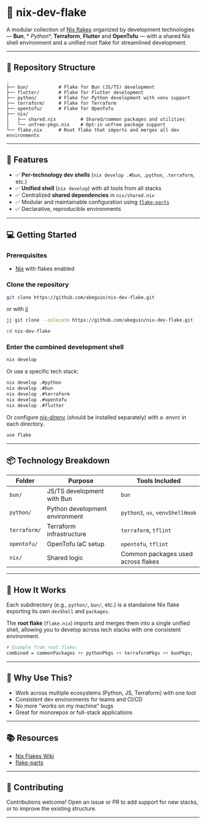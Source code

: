 # 🧊 nix-dev-flake

A modular collection of [Nix flakes](https://nixos.wiki/wiki/Flakes) organized by development technologies — **Bun**, *
*Python**, **Terraform**, **Flutter** and **OpenTofu** — with a shared Nix shell environment and a unified root flake for
streamlined development.

---

## 📁 Repository Structure

```
.
├── bun/           # Flake for Bun (JS/TS) development
├── flutter/       # Flake for Flutter development
├── python/        # Flake for Python development with venv support
├── terraform/     # Flake for Terraform
├── opentofu/      # Flake for OpenTofu 
├── nix/
│   ├── shared.nix         # Shared/common packages and utilities
│   └── unfree-pkgs.nix    # Opt-in unfree package support
└── flake.nix      # Root flake that imports and merges all dev environments
```

---

## 🧪 Features

- ✅ **Per-technology dev shells** (`nix develop .#bun`, `.python`, `.terraform`, etc.)
- ✅ **Unified shell** (`nix develop`) with all tools from all stacks
- ✅ Centralized **shared dependencies** in `nix/shared.nix`
- ✅ Modular and maintainable configuration using [`flake-parts`](https://github.com/hercules-ci/flake-parts)
- ✅ Declarative, reproducible environments

---

## 💻 Getting Started

### Prerequisites

- [Nix](https://nixos.org/download.html) with flakes enabled

### Clone the repository

```bash
git clone https://github.com/abeguin/nix-dev-flake.git 
```

or with [jj](https://github.com/jj-vcs/jj)

```bash
jj git clone --colocate https://github.com/abeguin/nix-dev-flake.git
```

```bash
cd nix-dev-flake
```

### Enter the combined development shell

```bash
nix develop
```

Or use a specific tech stack:

```bash
nix develop .#python
nix develop .#bun
nix develop .#terraform
nix develop .#opentofu
nix develop .#flutter
```

Or configure [nix-direnv](https://github.com/nix-community/nix-direnv) (should be installed separately) with a .envrc in
each directory.

```bash
use flake
```

---

## 📦 Technology Breakdown

| Folder       | Purpose                        | Tools Included                     |
|--------------|--------------------------------|------------------------------------|
| `bun/`       | JS/TS development with Bun     | `bun`                              |
| `python/`    | Python development environment | `python3`, `uv`, `venvShellHook`   |
| `terraform/` | Terraform infrastructure       | `terraform`, `tflint`              |
| `opentofu/`  | OpenTofu IaC setup             | `opentofu`, `tflint`               |
| `nix/`       | Shared logic                   | Common packages used across flakes |

---

## 🔄 How It Works

Each subdirectory (e.g., `python/`, `bun/`, etc.) is a standalone Nix flake exporting its own `devShell` and `packages`.

The **root flake** (`flake.nix`) imports and merges them into a single unified shell, allowing you to develop across
tech stacks with one consistent environment.

```nix
# Example from root flake:
combined = commonPackages ++ pythonPkgs ++ terraformPkgs ++ bunPkgs;
```

---

## 🧠 Why Use This?

- Work across multiple ecosystems (Python, JS, Terraform) with one tool
- Consistent dev environments for teams and CI/CD
- No more "works on my machine" bugs
- Great for monorepos or full-stack applications

---

## 📚 Resources

- [Nix Flakes Wiki](https://nixos.wiki/wiki/Flakes)
- [flake-parts](https://github.com/hercules-ci/flake-parts)

---

## 🙌 Contributing

Contributions welcome! Open an issue or PR to add support for new stacks, or to improve the existing structure.

---
